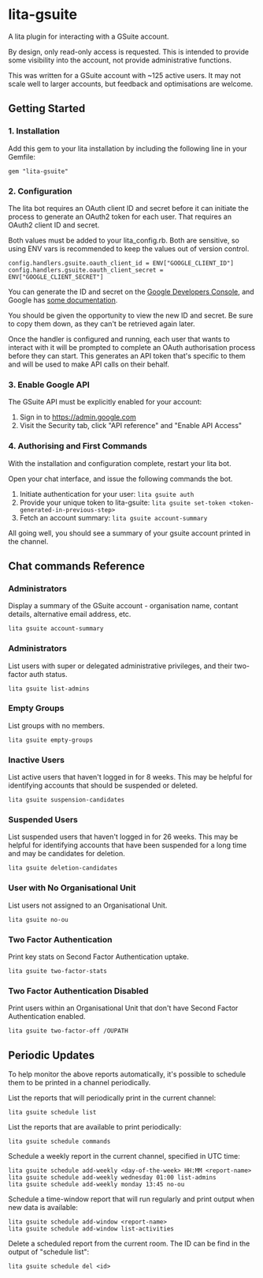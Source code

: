 # lita-gsuite

A lita plugin for interacting with a GSuite account.

By design, only read-only access is requested. This is intended to provide some visibility
into the account, not provide administrative functions.

This was written for a GSuite account with ~125 active users. It may not scale
well to larger accounts, but feedback and optimisations are welcome.

## Getting Started

### 1. Installation

Add this gem to your lita installation by including the following line in your Gemfile:

    gem "lita-gsuite"

### 2. Configuration

The lita bot requires an OAuth client ID and secret before it can initiate
the process to generate an OAuth2 token for each user. That requires an OAuth2
client ID and secret.

Both values must be added to your lita\_config.rb. Both are sensitive, so using
ENV vars is recommended to keep the values out of version control.

    config.handlers.gsuite.oauth_client_id = ENV["GOOGLE_CLIENT_ID"]
    config.handlers.gsuite.oauth_client_secret = ENV["GOOGLE_CLIENT_SECRET"]

You can generate the ID and secret on the [Google Developers
Console](https://console.developers.google.com/), and Google has [some
documentation](https://developers.google.com/identity/protocols/OAuth2).

You should be given the opportunity to view the new ID and secret. Be sure to copy them
down, as they can't be retrieved again later.

Once the handler is configured and running, each user that wants to interact with it
will be prompted to complete an OAuth authorisation process before they can start. This
generates an API token that's specific to them and will be used to make API calls on
their behalf.

### 3. Enable Google API

The GSuite API must be explicitly enabled for your account:

1. Sign in to https://admin.google.com
2. Visit the Security tab, click "API reference" and "Enable API Access"

### 4. Authorising and First Commands

With the installation and configuration complete, restart your lita bot.

Open your chat interface, and issue the following commands the bot.

1. Initiate authentication for your user: `lita gsuite auth`
2. Provide your unique token to lita-gsuite: `lita gsuite set-token <token-generated-in-previous-step>`
3. Fetch an account summary: `lita gsuite account-summary`

All going well, you should see a summary of your gsuite account printed in the channel.

## Chat commands Reference

### Administrators

Display a summary of the GSuite account - organisation name, contant details,
alternative email address, etc.

    lita gsuite account-summary

### Administrators

List users with super or delegated administrative privileges, and their two-factor
auth status.

    lita gsuite list-admins

### Empty Groups

List groups with no members.

    lita gsuite empty-groups

### Inactive Users

List active users that haven't logged in for 8 weeks.  This may be helpful for
identifying accounts that should be suspended or deleted.

    lita gsuite suspension-candidates

### Suspended Users

List suspended users that haven't logged in for 26 weeks. This may be helpful
for identifying accounts that have been suspended for a long time and may be
candidates for deletion.

    lita gsuite deletion-candidates

### User with No Organisational Unit

List users not assigned to an Organisational Unit.

    lita gsuite no-ou

### Two Factor Authentication

Print key stats on Second Factor Authentication uptake.

    lita gsuite two-factor-stats

### Two Factor Authentication Disabled

Print users within an Organisational Unit that don't have Second Factor Authentication enabled.

    lita gsuite two-factor-off /OUPATH

## Periodic Updates

To help monitor the above reports automatically, it's possible to schedule them to be printed in
a channel periodically.

List the reports that will periodically print in the current channel:

    lita gsuite schedule list

List the reports that are available to print periodically:

    lita gsuite schedule commands

Schedule a weekly report in the current channel, specified in UTC time:

    lita gsuite schedule add-weekly <day-of-the-week> HH:MM <report-name>
    lita gsuite schedule add-weekly wednesday 01:00 list-admins
    lita gsuite schedule add-weekly monday 13:45 no-ou

Schedule a time-window report that will run regularly and print output when
new data is available:

    lita gsuite schedule add-window <report-name>
    lita gsuite schedule add-window list-activities

Delete a scheduled report from the current room. The ID can be find in the
output of "schedule list":

    lita gsuite schedule del <id>
